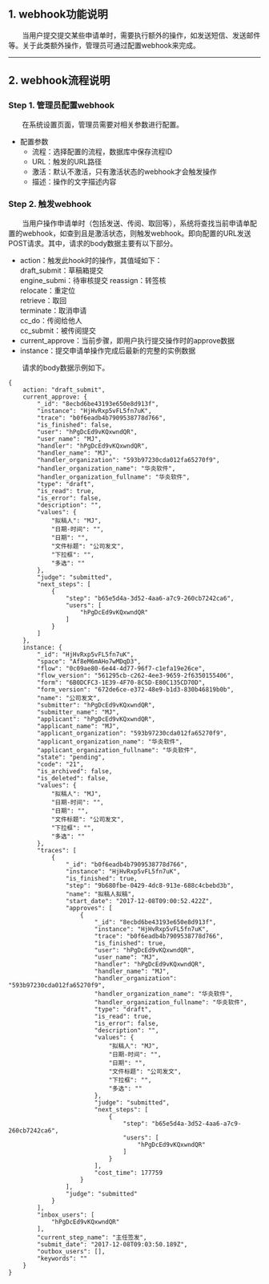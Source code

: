 ## 1. webhook功能说明
&#160; &#160; &#160; &#160;当用户提交提交某些申请单时，需要执行额外的操作，如发送短信、发送邮件等。关于此类额外操作，管理员可通过配置webhook来完成。

---

## 2. webhook流程说明

### Step 1. 管理员配置webhook

&#160; &#160; &#160; &#160;在系统设置页面，管理员需要对相关参数进行配置。  

 - 配置参数
   - 流程：选择配置的流程，数据库中保存流程ID
   - URL：触发的URL路径
   - 激活：默认不激活，只有激活状态的webhook才会触发操作
   - 描述：操作的文字描述内容

### Step 2. 触发webhook

&#160; &#160; &#160; &#160;当用户操作申请单时（包括发送、传阅、取回等），系统将查找当前申请单配置的webhook，如查到且是激活状态，则触发webhook。即向配置的URL发送POST请求。其中，请求的body数据主要有以下部分。  

 - action：触发此hook时的操作，其值域如下：  
        draft_submit：草稿箱提交  
        engine_submi：待审核提交
        reassign：转签核    
        relocate：重定位    
        retrieve：取回    
        terminate：取消申请    
        cc_do：传阅给他人      
        cc_submit：被传阅提交  
 - current_approve：当前步骤，即用户执行提交操作时的approve数据
 - instance：提交申请单操作完成后最新的完整的实例数据

&#160; &#160; &#160; &#160;请求的body数据示例如下。
```
{
	action: "draft_submit",
    current_approve: {
        "_id": "8ecbd6be43193e650e8d913f",
        "instance": "HjHvRxp5vFL5fn7uK",
        "trace": "b0f6eadb4b7909538778d766",
        "is_finished": false,
        "user": "hPgDcEd9vKQxwndQR",
        "user_name": "MJ",
        "handler": "hPgDcEd9vKQxwndQR",
        "handler_name": "MJ",
        "handler_organization": "593b97230cda012fa65270f9",
        "handler_organization_name": "华炎软件",
        "handler_organization_fullname": "华炎软件",
        "type": "draft",
        "is_read": true,
        "is_error": false,
        "description": "",
        "values": {
            "拟稿人": "MJ",
            "日期-时间": "",
            "日期": "",
            "文件标题": "公司发文",
            "下拉框": "",
            "多选": ""
        },
        "judge": "submitted",
        "next_steps": [
            {
                "step": "b65e5d4a-3d52-4aa6-a7c9-260cb7242ca6",
                "users": [
                    "hPgDcEd9vKQxwndQR"
                ]
            }
        ]
    }, 
    instance: {
        "_id": "HjHvRxp5vFL5fn7uK",
        "space": "Af8eM6mAHo7wMDqD3",
        "flow": "0c09ae80-6e44-4d77-96f7-c1efa19e26ce",
        "flow_version": "561295cb-c262-4ee3-9659-2f6350155406",
        "form": "6B0DCFC3-1E39-4F70-8C5D-E80C135CD70D",
        "form_version": "672de6ce-e372-48e9-b1d3-830b46819b0b",
        "name": "公司发文",
        "submitter": "hPgDcEd9vKQxwndQR",
        "submitter_name": "MJ",
        "applicant": "hPgDcEd9vKQxwndQR",
        "applicant_name": "MJ",
        "applicant_organization": "593b97230cda012fa65270f9",
        "applicant_organization_name": "华炎软件",
        "applicant_organization_fullname": "华炎软件",
        "state": "pending",
        "code": "21",
        "is_archived": false,
        "is_deleted": false,
        "values": {
            "拟稿人": "MJ",
            "日期-时间": "",
            "日期": "",
            "文件标题": "公司发文",
            "下拉框": "",
            "多选": ""
        },
        "traces": [
            {
                "_id": "b0f6eadb4b7909538778d766",
                "instance": "HjHvRxp5vFL5fn7uK",
                "is_finished": true,
                "step": "9b680fbe-0429-4dc8-913e-688c4cbebd3b",
                "name": "拟稿人拟稿",
                "start_date": "2017-12-08T09:00:52.422Z",
                "approves": [
                    {
                        "_id": "8ecbd6be43193e650e8d913f",
                        "instance": "HjHvRxp5vFL5fn7uK",
                        "trace": "b0f6eadb4b7909538778d766",
                        "is_finished": true,
                        "user": "hPgDcEd9vKQxwndQR",
                        "user_name": "MJ",
                        "handler": "hPgDcEd9vKQxwndQR",
                        "handler_name": "MJ",
                        "handler_organization": "593b97230cda012fa65270f9",
                        "handler_organization_name": "华炎软件",
                        "handler_organization_fullname": "华炎软件",
                        "type": "draft",
                        "is_read": true,
                        "is_error": false,
                        "description": "",
                        "values": {
                            "拟稿人": "MJ",
                            "日期-时间": "",
                            "日期": "",
                            "文件标题": "公司发文",
                            "下拉框": "",
                            "多选": ""
                        },
                        "judge": "submitted",
                        "next_steps": [
                            {
                                "step": "b65e5d4a-3d52-4aa6-a7c9-260cb7242ca6",
                                "users": [
                                    "hPgDcEd9vKQxwndQR"
                                ]
                            }
                        ],
                        "cost_time": 177759
                    }
                ],
                "judge": "submitted"
            }
        ],
        "inbox_users": [
            "hPgDcEd9vKQxwndQR"
        ],
        "current_step_name": "主任签发",
        "submit_date": "2017-12-08T09:03:50.189Z",
        "outbox_users": [],
        "keywords": ""
    }
}
```
